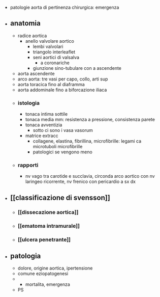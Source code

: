 - patologie aorta di pertinenza chirurgica: emergenza
- ## anatomia
	- radice aortica
		- anello valvolare aortico
			- lembi valvolari
			- triangolo interleaflet
			- seni aortici di valsalva
				- a coronariche
			- giunzione sino-tubulare con a ascendente
	- aorta ascendente
	- arco aorta: tre vasi per capo, collo, arti sup
	- aorta toracica fino al diaframma
	- aorta addominale fino a biforcazione iliaca
	- ### istologia
		- tonaca intima sottile
		- tonaca media mm: resistenza a pressione, consistenza parete
		- tonaca avventizia
			- sotto ci sono i vasa vasorum
		- matrice extracc
			- collagene, elastina, fibrillina, microfibrille: legami ca microtuboli microfibrille
			- patologici se vengono meno
	- ### rapporti
		- nv vago tra carotide e succlavia, circonda arco aortico con nv laringeo ricorrente, nv frenico con pericardio a sx dx
- ## [[classificazione di svensson]]
	- ### [[dissecazione aortica]]
	- ### [[ematoma intramurale]]
	- ### [[ulcera penetrante]]
- ## patologia
	- dolore, origine aortica, ipertensione
	- comune eziopatogenesi
	- + mortalita, emergenza
	- PS